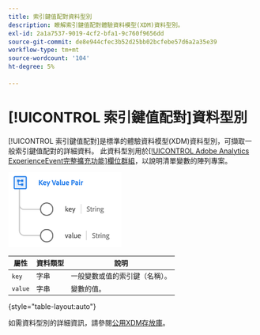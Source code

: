 ```yaml
---
title: 索引鍵值配對資料型別
description: 瞭解索引鍵值配對體驗資料模型(XDM)資料型別。
exl-id: 2a1a7537-9019-4cf2-bfa1-9c760f9656dd
source-git-commit: de8e944cfec3b52d25bb02bcfebe57d6a2a35e39
workflow-type: tm+mt
source-wordcount: '104'
ht-degree: 5%

---
```


# [!UICONTROL 索引鍵值配對]資料型別

[!UICONTROL 索引鍵值配對]是標準的體驗資料模型(XDM)資料型別，可擷取一般索引鍵值配對的詳細資料。 此資料型別用於[[!UICONTROL Adobe Analytics ExperienceEvent完整擴充功能]欄位群組](../field-groups/event/analytics-full-extension.md)，以說明清單變數的陣列專案。

![索引鍵值配對結構](../images/data-types/key-value-pair.png)

| 屬性 | 資料類型 | 說明 |
| --- | --- | --- |
| `key` | 字串 | 一般變數或值的索引鍵（名稱）。 |
| `value` | 字串 | 變數的值。 |

{style="table-layout:auto"}

如需資料型別的詳細資訊，請參閱[公用XDM存放庫](https://github.com/adobe/xdm/blob/master/extensions/adobe/experience/analytics/keyvalue.schema.json)。
